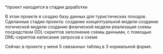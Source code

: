 *проект находится в стадии доработки

В этом проекте я создаю базу данных для туристических походов. 
Сделанные стадии проекта:
  создание концептуальной модели
  создание логической модели
  создание физической модели
  реализация схемы посредством DDL-скриптов
  заполнение схемы данными, с помощью DML-скриптов
  написание запросов к схеме

Сейчас в проекте у меня 5 связанных таблиц в 3 нормальной форме.
